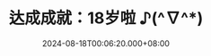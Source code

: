 ---
title: 达成成就：18岁啦 ♪(^∇^*)
desc: 生日捏，而且今日刚刚好Krita 300小时，水一个成就就够了，水两个不太好意思（
ty: Achievement
date: 2024-08-18T00:06:20.000+08:00
tags: 日常
---